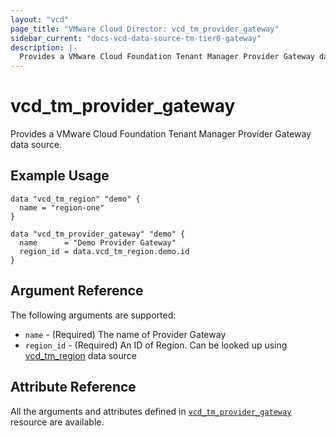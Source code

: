```yaml
---
layout: "vcd"
page_title: "VMware Cloud Director: vcd_tm_provider_gateway"
sidebar_current: "docs-vcd-data-source-tm-tier0-gateway"
description: |-
  Provides a VMware Cloud Foundation Tenant Manager Provider Gateway data source.
---
```


# vcd\_tm\_provider\_gateway

Provides a VMware Cloud Foundation Tenant Manager Provider Gateway data source.

## Example Usage

```hcl
data "vcd_tm_region" "demo" {
  name = "region-one"
}

data "vcd_tm_provider_gateway" "demo" {
  name      = "Demo Provider Gateway"
  region_id = data.vcd_tm_region.demo.id
}
```

## Argument Reference

The following arguments are supported:

* `name` - (Required) The name of Provider Gateway
* `region_id` - (Required) An ID of Region. Can be looked up using
  [vcd_tm_region](/providers/vmware/vcd/latest/docs/data-sources/tm_region) data source


## Attribute Reference

All the arguments and attributes defined in
[`vcd_tm_provider_gateway`](/providers/vmware/vcd/latest/docs/resources/tm_provider_gateway)
resource are available.
